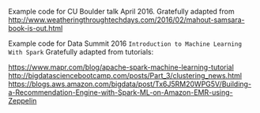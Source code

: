 Example code for CU Boulder talk April 2016.
Gratefully adapted from http://www.weatheringthroughtechdays.com/2016/02/mahout-samsara-book-is-out.html 

Example code for Data Summit 2016 ```Introduction to Machine Learning With Spark```
Gratefully adapted from tutorials:

https://www.mapr.com/blog/apache-spark-machine-learning-tutorial
http://bigdatasciencebootcamp.com/posts/Part_3/clustering_news.html
https://blogs.aws.amazon.com/bigdata/post/Tx6J5RM20WPG5V/Building-a-Recommendation-Engine-with-Spark-ML-on-Amazon-EMR-using-Zeppelin

